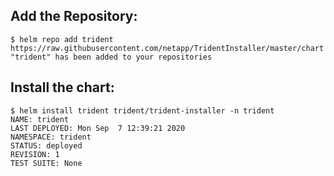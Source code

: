 ## Add the Repository:
```
$ helm repo add trident https://raw.githubusercontent.com/netapp/TridentInstaller/master/chart
"trident" has been added to your repositories
```

## Install the chart:
```
$ helm install trident trident/trident-installer -n trident
NAME: trident
LAST DEPLOYED: Mon Sep  7 12:39:21 2020
NAMESPACE: trident
STATUS: deployed
REVISION: 1
TEST SUITE: None
```
